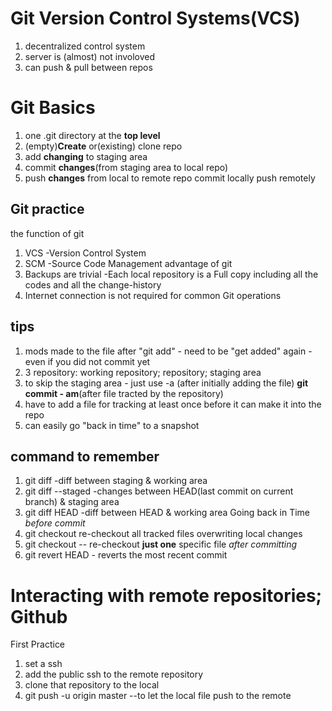 # Git Version Control Systems(VCS)
1. decentralized control system
2. server is (almost) not involoved
3. can push & pull between repos

# Git Basics
1. one .git directory at the **top level**
2. (empty)**Create** or(existing) clone repo
3. add **changing** to staging area
4. commit **changes**(from staging area to local repo)
5. push **changes** from local to remote repo
commit locally
push remotely

## Git practice
the function of git
1. VCS -Version Control System
2. SCM -Source Code Management
advantage of git
1. Backups are trivial -Each local repository is a Full copy including all the codes and all the change-history
2. Internet connection is not required for common Git operations

## tips
1. mods made to the file after "git add" - need to be "get added" again - even if you did not commit yet
2. 3 repository: working repository; repository; staging area
3. to skip the staging area - just use -a (after initially adding the file) **git commit - am**(after file tracted by the repository)
4. have to add a file for tracking at least once before it can make it into the repo
5. can easily go "back in time" to a snapshot

## command to remember
1. git diff -diff between staging & working area
2. git diff --staged -changes between HEAD(last commit on current branch) & staging area
3. git diff HEAD -diff between HEAD & working area
Going back in Time
*before commit*
4. git checkout re-checkout all tracked files overwriting local changes
5. git checkout -- <file> re-checkout **just one** specific file
*after committing*
6. git revert HEAD - reverts the most recent commit

# Interacting with remote repositories; Github
First Practice
1. set a ssh
2. add the public ssh to the remote repository
3. clone that repository to the local 
4. git push -u origin master --to let the local file push to the remote

